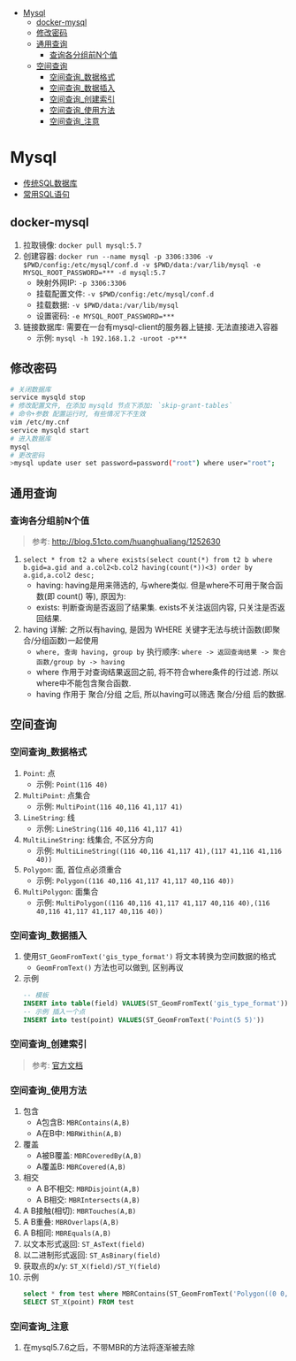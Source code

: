 <!-- TOC -->

- [Mysql](#mysql)
    - [docker-mysql](#docker-mysql)
    - [修改密码](#修改密码)
    - [通用查询](#通用查询)
        - [查询各分组前N个值](#查询各分组前n个值)
    - [空间查询](#空间查询)
        - [空间查询_数据格式](#空间查询_数据格式)
        - [空间查询_数据插入](#空间查询_数据插入)
        - [空间查询_创建索引](#空间查询_创建索引)
        - [空间查询_使用方法](#空间查询_使用方法)
        - [空间查询_注意](#空间查询_注意)

<!-- /TOC -->

# Mysql

- [传统SQL数据库](/Database/SQL.md)
- [常用SQL语句](/Database/SQL.sql)

## docker-mysql
1. 拉取镜像: `docker pull mysql:5.7`
2. 创建容器: `docker run --name mysql -p 3306:3306 -v $PWD/config:/etc/mysql/conf.d -v $PWD/data:/var/lib/mysql -e MYSQL_ROOT_PASSWORD=*** -d mysql:5.7`
    - 映射外网IP: `-p 3306:3306`
    - 挂载配置文件: `-v $PWD/config:/etc/mysql/conf.d`
    - 挂载数据: `-v $PWD/data:/var/lib/mysql`
    - 设置密码: `-e MYSQL_ROOT_PASSWORD=***`
3. 链接数据库: 需要在一台有mysql-client的服务器上链接. 无法直接进入容器
    - 示例: `mysql -h 192.168.1.2 -uroot -p***`

## 修改密码
```bash
# 关闭数据库
service mysqld stop
# 修改配置文件, 在添加 mysqld 节点下添加: `skip-grant-tables`
# 命令+参数 配置运行时, 有些情况下不生效
vim /etc/my.cnf
service mysqld start
# 进入数据库
mysql
# 更改密码
>mysql update user set password=password("root") where user="root";
```

## 通用查询
### 查询各分组前N个值
> 参考: http://blog.51cto.com/huanghualiang/1252630

1. `select * from t2 a where exists(select count(*) from t2 b where b.gid=a.gid and a.col2<b.col2 having(count(*))<3) order by a.gid,a.col2 desc;`
    - having: having是用来筛选的, 与where类似. 但是where不可用于聚合函数(即 count() 等), 原因为: 
    - exists: 判断查询是否返回了结果集. exists不关注返回内容, 只关注是否返回结果.
2. having 详解: 之所以有having, 是因为 WHERE 关键字无法与统计函数(即聚合/分组函数)一起使用
    - `where, 查询 having, group by` 执行顺序: `where -> 返回查询结果 -> 聚合函数/group by -> having`
    - where 作用于对查询结果返回之前, 将不符合where条件的行过滤. 所以where中不能包含聚合函数.
    - having 作用于 聚合/分组 之后, 所以having可以筛选 聚合/分组 后的数据.

## 空间查询
### 空间查询_数据格式
1. `Point`: 点
    - 示例: `Point(116 40)`
2. `MultiPoint`: 点集合
    - 示例: `MultiPoint(116 40,116 41,117 41)`
3. `LineString`: 线
    - 示例: `LineString(116 40,116 41,117 41)`
4. `MultiLineString`: 线集合, 不区分方向
    - 示例: `MultiLineString((116 40,116 41,117 41),(117 41,116 41,116 40))`
5. `Polygon`: 面, 首位点必须重合
    - 示例: `Polygon((116 40,116 41,117 41,117 40,116 40))`
6. `MultiPolygon`: 面集合
    - 示例: `MultiPolygon((116 40,116 41,117 41,117 40,116 40),(116 40,116 41,117 41,117 40,116 40))`
### 空间查询_数据插入
1. 使用`ST_GeomFromText('gis_type_format')` 将文本转换为空间数据的格式
    - `GeomFromText()` 方法也可以做到, 区别再议
2. 示例
    ```SQL
    -- 模板
    INSERT into table(field) VALUES(ST_GeomFromText('gis_type_format'))
    -- 示例 插入一个点
    INSERT into test(point) VALUES(ST_GeomFromText('Point(5 5)'))
    ```
### 空间查询_创建索引
> 参考: [官方文档](https://dev.mysql.com/doc/refman/5.7/en/creating-spatial-indexes.html)
### 空间查询_使用方法
1. 包含
    - A包含B: `MBRContains(A,B)`
    - A在B中: `MBRWithin(A,B)`
2. 覆盖
    - A被B覆盖: `MBRCoveredBy(A,B)`
    - A覆盖B: `MBRCovered(A,B)`
3. 相交
    - A B不相交: `MBRDisjoint(A,B)`
    - A B相交: `MBRIntersects(A,B)`
4. A B接触(相切): `MBRTouches(A,B)`
5. A B重叠: `MBROverlaps(A,B)`
6. A B相同: `MBREquals(A,B)`
7. 以文本形式返回: `ST_AsText(field)`
8. 以二进制形式返回: `ST_AsBinary(field)`
9. 获取点的x/y: `ST_X(field)/ST_Y(field)`
10. 示例
    ```SQL
    select * from test where MBRContains(ST_GeomFromText('Polygon((0 0,0 5,5 5,5 0,0 0))'),point)
    SELECT ST_X(point) FROM test
    ```
### 空间查询_注意
1. 在mysql5.7.6之后，不带MBR的方法将逐渐被去除
